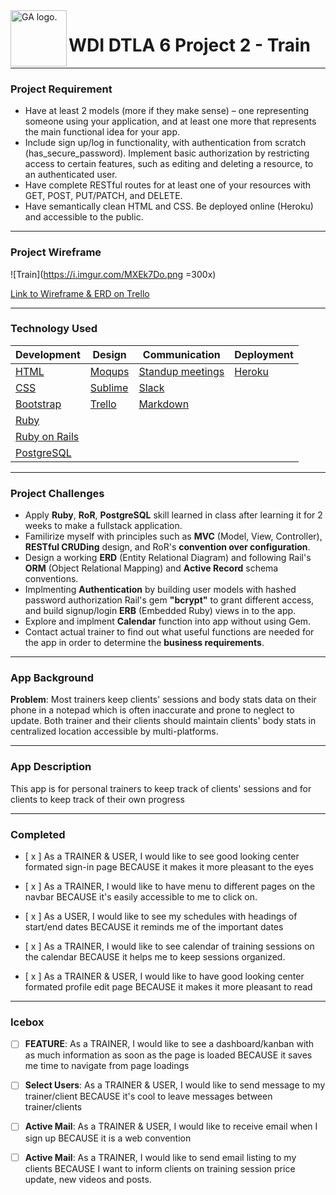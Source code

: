 <img align="left" alt="GA logo." title="General Assemb.ly" src="https://github.com/generalassembly/ga-ruby-on-rails-for-devs/raw/master/images/ga.png" height="90px">

# WDI DTLA 6 Project 2 - Train
---
### Project Requirement

- Have at least 2 models (more if they make sense) – one representing someone using your application, and at least one more that represents the main functional idea for your app.
- Include sign up/log in functionality, with authentication from scratch (has_secure_password). Implement basic authorization by restricting access to certain features, such as editing and deleting a resource, to an authenticated user.
- Have complete RESTful routes for at least one of your resources with GET, POST, PUT/PATCH, and DELETE.
- Have semantically clean HTML and CSS.
Be deployed online (Heroku) and accessible to the public.

---
### Project Wireframe

![Train](https://i.imgur.com/MXEk7Do.png =300x)

[Link to Wireframe & ERD on Trello](https://trello.com/b/VBxokcZL/wdi-project-2-train)


---
### Technology Used

 Development| Design | Communication | Deployment
----| --- | --- | ---
 [HTML](https://developer.mozilla.org/en-US/docs/Web/HTML)| [Moqups](moqups.com)|  [Standup meetings](https://en.wikipedia.org/wiki/Stand-up_meeting)| [Heroku](http://heroku.com/)
 [CSS](http://www.w3schools.com/css/) | [Sublime](http://www.sublimetext.com/) | [Slack](https://slack.com/) 
  [Bootstrap](http://getbootstrap.com/) | [Trello](https://trello.com/) | [Markdown](https://guides.github.com/features/mastering-markdown/)| 
[Ruby](https://www.ruby-lang.org/)  | | |
[Ruby on Rails](rubyonrails.org/) | | |
[PostgreSQL](www.postgresql.org/) |



---
### Project Challenges

- Apply **Ruby**, **RoR**, **PostgreSQL** skill learned in class after learning it for 2 weeks to make a fullstack application.
- Familirize myself with principles such as **MVC** (Model, View, Controller), **RESTful CRUDing** design, and RoR's **convention over configuration**.
- Design a working **ERD** (Entity Relational Diagram) and following Rail's **ORM** (Object Relational Mapping) and **Active Record** schema conventions.
- Implmenting **Authentication** by building user models with hashed password authorization Rail's gem **"bcrypt"** to grant different access, and build signup/login **ERB** (Embedded Ruby) views in to the app.
- Explore and implment **Calendar** function into app without using Gem.
- Contact actual trainer to find out what useful functions are needed for the app in order to determine the **business requirements**.

---

### App Background

**Problem**:  Most trainers keep clients' sessions and body stats data on their phone in a notepad which is often inaccurate and prone to neglect to update.  Both trainer and their clients should maintain clients' body stats in centralized location accessible by multi-platforms.

---
### App Description

This app is for personal trainers to keep track of clients' sessions and for clients to keep track of their own progress

---
### Completed

- [ x ] As a TRAINER & USER, I would like to see good looking center formated sign-in page BECAUSE it makes it more pleasant to the eyes

- [ x ] As a TRAINER, I would like to have menu to different pages on the navbar BECAUSE it's easily accessible to me to click on.

- [ x ] As a USER, I would like to see my schedules with headings of start/end dates BECAUSE it reminds me of the important dates

- [ x ] As a TRAINER, I would like to see calendar of training sessions on the calendar BECAUSE it helps me to keep sessions organized.

- [ x ] As a TRAINER & USER, I would like to have good looking center formated profile edit page BECAUSE it makes it more pleasant to read


---
### Icebox


- [ ] **FEATURE**: As a TRAINER, I would like to see a dashboard/kanban with as much information as soon as the page is loaded BECAUSE it saves me time to navigate from page loadings

- [ ] **Select Users**: As a TRAINER & USER, I would like to send message to my trainer/client BECAUSE it's cool to leave messages between trainer/clients

- [ ] **Active Mail**: As a TRAINER & USER, I would like to receive email when I sign up BECAUSE it is a web convention 

- [ ] **Active Mail**: As a TRAINER, I would like to send email listing to my clients BECAUSE I want to inform clients on training session price update, new videos and posts.
